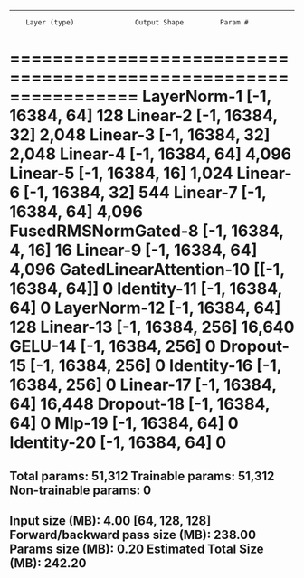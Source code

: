 ----------------------------------------------------------------
        Layer (type)               Output Shape         Param #
================================================================
         LayerNorm-1            [-1, 16384, 64]             128
            Linear-2            [-1, 16384, 32]           2,048
            Linear-3            [-1, 16384, 32]           2,048
            Linear-4            [-1, 16384, 64]           4,096
            Linear-5            [-1, 16384, 16]           1,024
            Linear-6            [-1, 16384, 32]             544
            Linear-7            [-1, 16384, 64]           4,096
 FusedRMSNormGated-8         [-1, 16384, 4, 16]              16
            Linear-9            [-1, 16384, 64]           4,096
GatedLinearAttention-10          [[-1, 16384, 64]]               0
         Identity-11            [-1, 16384, 64]               0
        LayerNorm-12            [-1, 16384, 64]             128
           Linear-13           [-1, 16384, 256]          16,640
             GELU-14           [-1, 16384, 256]               0
          Dropout-15           [-1, 16384, 256]               0
         Identity-16           [-1, 16384, 256]               0
           Linear-17            [-1, 16384, 64]          16,448
          Dropout-18            [-1, 16384, 64]               0
              Mlp-19            [-1, 16384, 64]               0
         Identity-20            [-1, 16384, 64]               0
================================================================
Total params: 51,312
Trainable params: 51,312
Non-trainable params: 0
----------------------------------------------------------------
Input size (MB): 4.00 [64, 128, 128]
Forward/backward pass size (MB): 238.00
Params size (MB): 0.20
Estimated Total Size (MB): 242.20
----------------------------------------------------------------